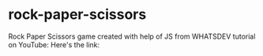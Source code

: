 # rock-paper-scissors
Rock Paper Scissors game created with help of JS from WHATSDEV tutorial on YouTube: 
Here's the link:

